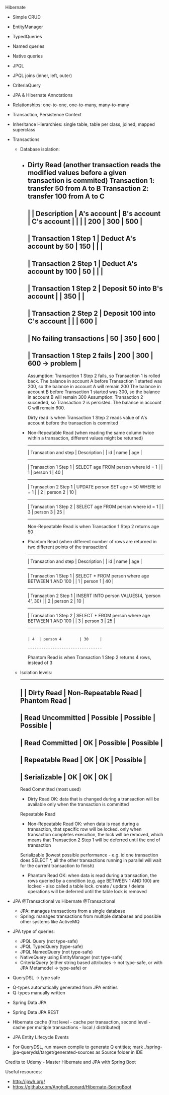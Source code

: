 Hibernate
* Simple CRUD

* EntityManager

* TypedQueries

* Named queries

* Native queries

* JPQL

* JPQL joins (inner, left, outer)

* CriteriaQuery

* JPA & Hibernate Annotations

* Relationships: one-to-one, one-to-many, many-to-many

* Transaction, Persistence Context

* Inheritance Hierarchies: single table, table per class, joined, mapped superclass

* Transactions
  * Database isolation:
  
    * Dirty Read (another transaction reads the modified values before a given transaction is commited)
      Transaction 1: transfer 50 from A to B
      Transaction 2: transfer 100 from A to C
      --------------------------------------------------------------------------------------------------------------
      |                        | Description                      | A's account   | B's account   | C's account    |
      |                        |                                  | 200           | 300           | 500            |
      --------------------------------------------------------------------------------------------------------------
      | Transaction 1 Step 1   | Deduct A's account by 50         | 150           |               |                |
      --------------------------------------------------------------------------------------------------------------
      | Transaction 2 Step 1   | Deduct A's account by 100        | 50            |                |               |
      --------------------------------------------------------------------------------------------------------------
      | Transaction 1 Step 2   | Deposit 50 into B's account      |               | 350            |               |
      --------------------------------------------------------------------------------------------------------------
      | Transaction 2 Step 2   | Deposit 100 into C's account     |               |                | 600           |
      --------------------------------------------------------------------------------------------------------------
      | No failing transactions                                   | 50            | 350            | 600           |
      --------------------------------------------------------------------------------------------------------------
      | Transaction 1 Step 2 fails                                | 200           | 300           | 600 -> problem |
      --------------------------------------------------------------------------------------------------------------
      Assumption: Transaction 1 Step 2 fails, so Transaction 1 is rolled back.
      The balance in account A before Transaction 1 started was 200, so the balance in account A will remain 200
      The balance in account B before Transaction 1 started was 300, so the balance in account B will remain 300
      Assumption: Transaction 2 succeded, so Transaction 2 is persisted.
      The balance in account C will remain 600.
  
      Dirty read is when Transaction 1 Step 2 reads value of A's account before the transaction is commited
    
    * Non-Repeatable Read (when reading the same column twice within a transaction, different values might be returned)
      ----------------------------------------------------------------------        ---------------------------------
      | Transaction and step   | Description                               |        | id | name            | age    |
      ----------------------------------------------------------------------        ---------------------------------
      | Transaction 1 Step 1   | SELECT age FROM person where id = 1       |        | 1  | person 1        | 40     |
      ----------------------------------------------------------------------        ---------------------------------
      | Transaction 2 Step 1   | UPDATE person SET age = 50 WHERE id = 1   |        | 2  | person 2        | 10     |
      ----------------------------------------------------------------------        ---------------------------------
      | Transaction 1 Step 2   | SELECT age FROM person where id = 1       |        | 3  | person 3        | 25     |
      ----------------------------------------------------------------------        ---------------------------------
      
      Non-Repeatable Read is when Transaction 1 Step 2 returns age 50
    
    * Phantom Read (when different number of rows are returned in two different points of the transaction)
      -------------------------------------------------------------------------------        ---------------------------------
      | Transaction and step   | Description                                        |        | id | name            | age    |
      -------------------------------------------------------------------------------        ---------------------------------
      | Transaction 1 Step 1   | SELECT * FROM person where age BETWEEN 1 AND 100   |        | 1  | person 1        | 40     |
      -------------------------------------------------------------------------------        ---------------------------------
      | Transaction 2 Step 1   | INSERT INTO person VALUES(4, 'person 4', 30)       |        | 2  | person 2        | 10     |
      -------------------------------------------------------------------------------        ---------------------------------
      | Transaction 1 Step 2   | SELECT * FROM person where age BETWEEN 1 AND 100   |        | 3  | person 3        | 25     |
      -------------------------------------------------------------------------------        ---------------------------------
                                                                                             | 4  | person 4        | 30     |
                                                                                             ---------------------------------
    
      Phantom Read is when Transaction 1 Step 2 returns 4 rows, instead of 3
      
  * Isolation levels:

    -----------------------------------------------------------------------------
    |                        | Dirty Read  | Non-Repeatable Read | Phantom Read |
    -----------------------------------------------------------------------------
    | Read Uncommitted       | Possible    | Possible            | Possible     |
    -----------------------------------------------------------------------------
    | Read Committed         | OK          | Possible            | Possible     |
    -----------------------------------------------------------------------------
    | Repeatable Read        | OK          | OK                  | Possible     |
    -----------------------------------------------------------------------------
    | Serializable           | OK          | OK                  | OK           |
    -----------------------------------------------------------------------------

    Read Committed (most used)
     - Dirty Read OK: data that is changed during a transaction will be available only when the transaction is committed

    Repeatable Read
     - Non-Repeatable Read OK: when data is read during a transaction, that specific row will be locked. only when transaction completes execution, the lock will be removed, which means that Transaction 2 Step 1 will be deferred until the end of transaction

    Serializable (lowest possible performance - e.g. id one transaction does SELECT *, all the other transactions running in parallel will wait for the current transaction to finish)
     - Phantom Read OK: when data is read during a transaction, the rows queried by a condition (e.g. age BETWEEN 1 AND 100) are locked - also called a table lock. create / update / delete operations will be deferred until the table lock is removed

* JPA @Transactional vs Hibernate @Transactional
  - JPA: manages transactions from a single database 
  - Spring: manages transactions from multiple databases and possible other systems like ActiveMQ

* JPA type of queries: 
  - JPQL Query (not type-safe)
  - JPQL TypedQuery (type-safe)
  - JPQL NamedQuery (not type-safe)
  - NativeQuery using EntityManager (not type-safe)
  - CriteriaQuery (either string based attributes -> not type-safe, or with JPA Metamodel -> type-safe)
or
* QueryDSL -> type safe
 - Q-types automatically generated from JPA entities 
 - Q-types manually written

* Spring Data JPA

* Spring Data JPA REST

* Hibernate cache (first level - cache per transaction, second level - cache per multiple transactions - local / distributed)

* JPA Entity Lifecycle Events

* For QueryDSL, run maven compile to generate Q entities; mark ./spring-jpa-querydsl/target/generated-sources as Source folder in IDE

Credits to Udemy - Master Hibernate and JPA with Spring Boot

Useful resources:
- http://jpwh.org/
- https://github.com/AnghelLeonard/Hibernate-SpringBoot